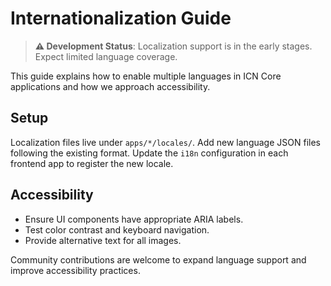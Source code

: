 # Internationalization Guide

> **⚠️ Development Status**: Localization support is in the early stages. Expect limited language coverage.

This guide explains how to enable multiple languages in ICN Core applications and how we approach accessibility.

## Setup

Localization files live under `apps/*/locales/`. Add new language JSON files following the existing format. Update the `i18n` configuration in each frontend app to register the new locale.

## Accessibility

* Ensure UI components have appropriate ARIA labels.
* Test color contrast and keyboard navigation.
* Provide alternative text for all images.

Community contributions are welcome to expand language support and improve accessibility practices.
